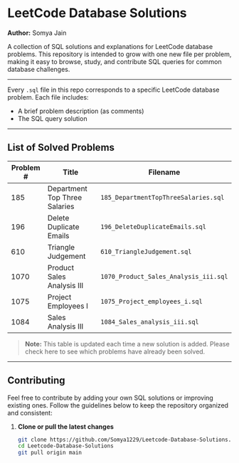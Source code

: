 # LeetCode Database Solutions

**Author:** Somya Jain

A collection of SQL solutions and explanations for LeetCode database problems. This repository is intended to grow with one new file per problem, making it easy to browse, study, and contribute SQL queries for common database challenges.

---

Every `.sql` file in this repo corresponds to a specific LeetCode database problem. Each file includes:

- A brief problem description (as comments)  
- The SQL query solution  

---

## List of Solved Problems

| Problem # | Title                                           | Filename                                          |
|-----------|-------------------------------------------------|---------------------------------------------------|
| 185       | Department Top Three Salaries                   | `185_DepartmentTopThreeSalaries.sql`              |
| 196       | Delete Duplicate Emails                         | `196_DeleteDuplicateEmails.sql`                   |
| 610       | Triangle Judgement                              | `610_TriangleJudgement.sql`                       |
| 1070      | Product Sales Analysis III                      | `1070_Product_Sales_Analysis_iii.sql`             |                  
| 1075      | Project Employees I                             | `1075_Project_employees_i.sql`                    |  
| 1084      | Sales Analysis III                              | `1084_Sales_analysis_iii.sql`                     |
> **Note:** This table is updated each time a new solution is added. Please check here to see which problems have already been solved.

---

## Contributing

Feel free to contribute by adding your own SQL solutions or improving existing ones. Follow the guidelines below to keep the repository organized and consistent:

1. **Clone or pull the latest changes**  
   ```bash
   git clone https://github.com/Somya1229/Leetcode-Database-Solutions.git
   cd Leetcode-Database-Solutions
   git pull origin main
